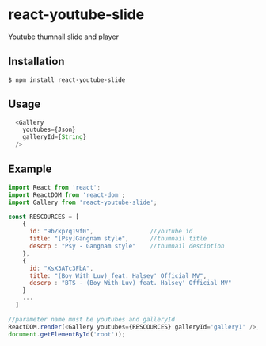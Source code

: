 react-youtube-slide
=============================

Youtube thumnail slide and player

## Installation

```
$ npm install react-youtube-slide
```

Usage
----
```js
  <Gallery
    youtubes={Json}
    galleryId={String} 
  />
```

Example
-----

```js
import React from 'react';
import ReactDOM from 'react-dom';
import Gallery from 'react-youtube-slide';

const RESCOURCES = [
    {
      id: "9bZkp7q19f0",                //youtube id
      title: "[Psy]Gangnam style",      //thumnail title
      descrp : "Psy - Gangnam style"    //thumnail desciption
    },
    {
      id: "XsX3ATc3FbA",
      title: "(Boy With Luv) feat. Halsey' Official MV",
      descrp : "BTS - (Boy With Luv) feat. Halsey' Official MV"
    }
    ...
  ]

//parameter name must be youtubes and galleryId
ReactDOM.render(<Gallery youtubes={RESCOURCES} galleryId='gallery1' />,
document.getElementById('root'));

```

